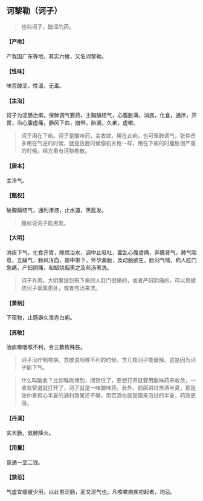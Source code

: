 ## 诃黎勒（诃子）

> 也叫诃子，酸涩的药。

#### 【产地】
产我国广东等地，其实六棱，又名诃黎勒。
#### 【性味】
味苦酸涩，性温，无毒。
#### 【主治】
诃子为涩肠治痢，保肺调气要药，主胸膈结气，心腹胀满，消痰，化食，通津，开胃，治心腹虚痛，肠风下血，崩带，胎漏，久痢，虚嗽。

> 诃子用在下痢。诃子是酸味药，主收敛，用在止痢，也可保肺调气，张仲景多用在气逆的时候，就是放屁时候像机关枪一样，用在下痢的时腹胀很严重的时候，经方里有诃黎勒散。

#### 【唐本】
主冷气。
#### 【甄权】
破胸膈结气，通利津液，止水道，黑髭发。

> 甄权说诃子能黑发。

#### 【大明】
消痰下气，化食开胃，除烦治水，调中止呕吐，霍乱心腹虚痛，奔豚肾气，肺气喘息，五膈气，肠风泻血，崩中带下，怀孕漏胎，及动胎欲生，胀闷气喘，痢人肛门急痛，产妇阴痛，和蜡烧烟熏之及煎汤熏洗。

> 诃子外用。大明里提到有下痢的人肛门很痛的，或者产妇阴痛的，可以用蜡烧诃子烟熏患处，或者煎汤来洗。

#### 【萧柄】
下宿物，止肠澼久泄赤白痢。
#### 【苏敬】
治痰嗽咽喉不利，合三数枚殊胜。

> 诃子治疗咽喉病。苏敬说咽喉不利的时候，含几枚诃子能缓解。这是因为诃子能下气。

> 什么叫酸收？比如喉咙堵到，闭锁住了，要想打开就要用酸味药来收敛，一收敛管道就打开了，诃子就是一味酸味药。此外，前面讲过苦酒半夏，那是张仲景担心半夏的通利效果还不够，用苦酒也就是醋来泡过的半夏，药效更强。

#### 【丹溪】
实大肠，敛肺降火。
#### 【用量】
普通一至二钱。
#### 【禁忌】
气虚宜缓缓少用，以此虽涩肠，而又泄气也，凡咳嗽痢疾初起者，均忌。